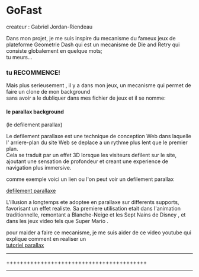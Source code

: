 # GoFast

createur : Gabriel Jordan-Riendeau

Dans mon projet, je me suis inspire du mecanisme du fameux jeux de plateforme Geometrie Dash qui est un mecanisme de Die and Retry qui consiste globalement en quelque mots;  
tu meurs...

### tu RECOMMENCE!

Mais plus serieusement , il y a dans mon jeux, un mecanisme qui permet de faire un clone de mon background  
sans avoir a le dubliquer dans mes fichier de jeux et il se nomme:

#### le parallax background

(le defilement parallax)

Le defilement parallaxe est une technique de conception Web dans laquelle  
 l' arriere-plan du site Web se deplace a un rythme plus lent que le premier plan.  
 Cela se traduit par un effet 3D lorsque les visiteurs defilent sur le site,  
 ajoutant une sensation de profondeur et creant une experience de navigation plus immersive.

comme exemple voici un lien ou l'on peut voir un defilement parallax

[defilement parallaxe](https://images.squarespace-cdn.com/content/v1/551a19f8e4b0e8322a93850a/1574024073167-PRLTM8P9IEOI4Q6EZQYO/Desert.gif)

L'illusion a longtemps ete adoptee en parallaxe sur differents supports, favorisant un effet realiste. Sa premiere utilisation etait dans l'animation traditionnelle, remontant a Blanche-Neige et les Sept Nains de Disney , et dans les jeux video tels que Super Mario .

pour maider a faire ce mecanisme, je me suis aider de ce video youtube qui explique comment en realiser un  
[tutoriel parallax](https://www.youtube.com/watch?v=f8z4x6R7OSM)

---

+++++++++++++++++++++++++++++++++++++++++

---
